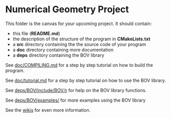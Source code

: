 Numerical Geometry Project
==========================

This folder is the canvas for your upcoming project.
It should contain:
 * this file (**README.md**)
 * the description of the structure of the program in **CMakeLists.txt**
 * a **src** directory containing the the source code of your program
 * a **doc** directory containing more documentation
 * a **deps** directory containing the BOV library

See [doc/COMPILING.md](doc/COMPILING.md) for a step by step tutorial
on how to build the program.

See [doc/tutorial.md](doc/tutorial.md) for a step by step tutorial on
how to use the BOV library.

See [deps/BOV/include/BOV.h](deps/BOV/include/BOV.h)
for help on the BOV library functions.

See [deps/BOV/examples/](deps/BOV/examples/) for more
examples using the BOV library

See the [wikis](https://git.immc.ucl.ac.be/marotc/ngp/wikis/home)
for even more information.
